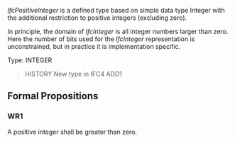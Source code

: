 _IfcPositiveInteger_ is a defined type based on simple data type Integer with the additional restriction to positive integers (excluding zero).

<!-- end of short definition -->


In principle, the domain of _IfcInteger_ is all integer numbers larger than zero. Here the number of bits used for the _IfcInteger_ representation is unconstrained, but in practice it is implementation specific.

Type: INTEGER

> HISTORY New type in IFC4 ADD1

## Formal Propositions

### WR1
A positive integer shall be greater than zero.
